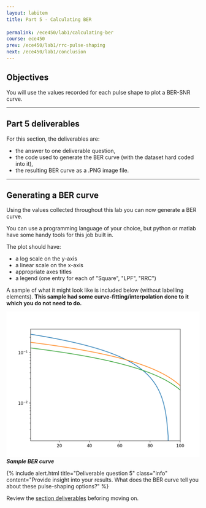```yaml
---
layout: labitem
title: Part 5 - Calculating BER

permalink: /ece450/lab1/calculating-ber
course: ece450
prev: /ece450/lab1/rrc-pulse-shaping
next: /ece450/lab1/conclusion
---
```


## Objectives

You will use the values recorded for each pulse shape to plot a BER-SNR curve.

---

## Part 5 deliverables

For this section, the deliverables are:

- the answer to one deliverable question,
- the code used to generate the BER curve (with the dataset hard coded into it),
- the resulting BER curve as a .PNG image file.

---

## Generating a BER curve

Using the values collected throughout this lab you can now generate a BER curve.

You can use a programming language of your choice, but python or matlab have some handy tools for this job built in.

The plot should have:

- a log scale on the y-axis
- a linear scale on the x-axis
- appropriate axes titles
- a legend (one entry for each of "Square", "LPF", "RRC")

A sample of what it might look like is included below (without labelling elements). **This sample had some curve-fitting/interpolation done to it which you do not need to do.**

  ![BER-curve.png](figures/BER-curve.png) <br>
  __*Sample BER curve*__

{% include alert.html title="Deliverable question 5" class="info" content="Provide insight into your results. What does the BER curve tell you about these pulse-shaping options?" %}

Review the [section deliverables](#part-5-deliverables) beforing moving on.
